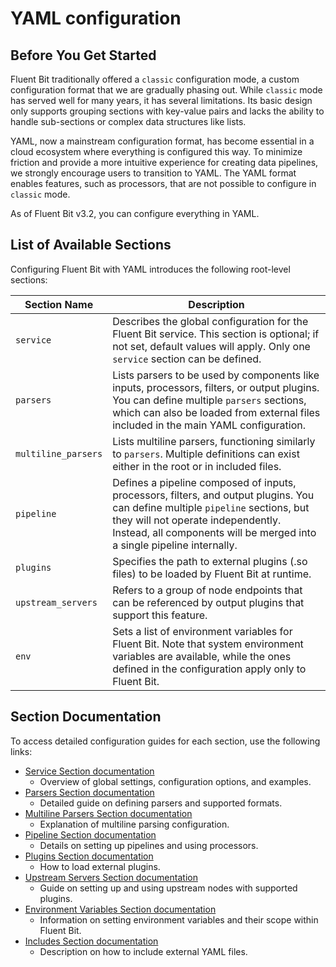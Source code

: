 # YAML configuration

## Before You Get Started

Fluent Bit traditionally offered a `classic` configuration mode, a custom configuration format that we are gradually phasing out. While `classic` mode has served well for many years, it has several limitations. Its basic design only supports grouping sections with key-value pairs and lacks the ability to handle sub-sections or complex data structures like lists.

YAML, now a mainstream configuration format, has become essential in a cloud ecosystem where everything is configured this way. To minimize friction and provide a more intuitive experience for creating data pipelines, we strongly encourage users to transition to YAML. The YAML format enables features, such as processors, that are not possible to configure in `classic` mode.

As of Fluent Bit v3.2, you can configure everything in YAML.

## List of Available Sections

Configuring Fluent Bit with YAML introduces the following root-level sections:

| Section Name         |Description                                                                                                                                           |
|----------------------|-------------------------------------------------------------------------------------------------------------------------------------------------------|
| `service`            | Describes the global configuration for the Fluent Bit service. This section is optional; if not set, default values will apply. Only one `service` section can be defined. |
| `parsers`            | Lists parsers to be used by components like inputs, processors, filters, or output plugins. You can define multiple `parsers` sections, which can also be loaded from external files included in the main YAML configuration. |
| `multiline_parsers`  | Lists multiline parsers, functioning similarly to `parsers`. Multiple definitions can exist either in the root or in included files.                    |
| `pipeline`           | Defines a pipeline composed of inputs, processors, filters, and output plugins. You can define multiple `pipeline` sections, but they will not operate independently. Instead, all components will be merged into a single pipeline internally. |
| `plugins`            | Specifies the path to external plugins (.so files) to be loaded by Fluent Bit at runtime.                                                              |
| `upstream_servers`          | Refers to a group of node endpoints that can be referenced by output plugins that support this feature.                                                |
| `env`                | Sets a list of environment variables for Fluent Bit. Note that system environment variables are available, while the ones defined in the configuration apply only to Fluent Bit. |

## Section Documentation

To access detailed configuration guides for each section, use the following links:

- [Service Section documentation](service-section.md)
  - Overview of global settings, configuration options, and examples.
- [Parsers Section documentation](parsers-section.md)
  - Detailed guide on defining parsers and supported formats.
- [Multiline Parsers Section documentation](multiline-parsers-section.md)
  - Explanation of multiline parsing configuration.
- [Pipeline Section documentation](pipeline-section.md)
  - Details on setting up pipelines and using processors.
- [Plugins Section documentation](plugins-section.md)
  - How to load external plugins.
- [Upstream Servers Section documentation](upstream-servers-section.md)
  - Guide on setting up and using upstream nodes with supported plugins.
- [Environment Variables Section documentation](environment-variables-section.md)
  - Information on setting environment variables and their scope within Fluent Bit.
- [Includes Section documentation](includes-section.md)
  - Description on how to include external YAML files.
